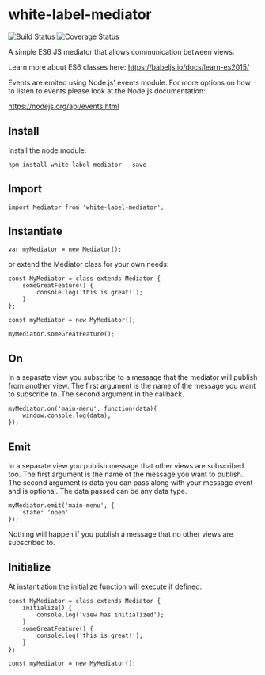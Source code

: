 # white-label-mediator

[![Build Status](https://travis-ci.org/bshack/white-label-mediator.svg?branch=master)](https://travis-ci.org/bshack/white-label-mediator) [![Coverage Status](https://coveralls.io/repos/github/bshack/white-label-mediator/badge.svg?branch=master)](https://coveralls.io/github/bshack/white-label-mediator?branch=master)

A simple ES6 JS mediator that allows communication between views.

Learn more about ES6 classes here: https://babeljs.io/docs/learn-es2015/

Events are emited using Node.js' events module. For more options on how to listen to events please look at the Node.js documentation:

https://nodejs.org/api/events.html

## Install

Install the node module:

```
npm install white-label-mediator --save
```

## Import

```
import Mediator from 'white-label-mediator';
```

## Instantiate

```
var myMediator = new Mediator();
```

or extend the Mediator class for your own needs:

```
const MyMediator = class extends Mediator {
    someGreatFeature() {
        console.log('this is great!');
    }
};

const myMediator = new MyMediator();

myMediator.someGreatFeature();
```

## On

In a separate view you subscribe to a message that the mediator will publish from another view. The first argument is the name of the message you want to subscribe to. The second argument in the callback.

```
myMediator.on('main-menu', function(data){
    window.console.log(data);
});
```

## Emit

In a separate view you publish message that other views are subscribed too. The first argument is the name of the message you want to publish. The second argument is data you can pass along with your message event and is optional. The data passed can be any data type.

```
myMediator.emit('main-menu', {
    state: 'open'
});
```

Nothing will happen if you publish a message that no other views are subscribed to.

## Initialize

At instantiation the initialize function will execute if defined:

```
const MyMediator = class extends Mediator {
    initialize() {
        console.log('view has initialized');
    }
    someGreatFeature() {
        console.log('this is great!');
    }
};

const myMediator = new MyMediator();
```
